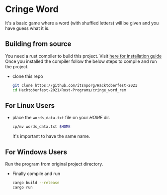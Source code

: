 # Cringe Word
It's a basic game where a word (with shuffled letters) will be given and you have guess what it is.

## Building from source
You need a rust compiler to build this project. Visit [here for installation guide](https://www.rust-lang.org/tools/install)
Once you installed the compiler follow the below steps to compile and run the project.

* clone this repo
    ```bash
    git clone https://github.com/itsnporg/Hacktoberfest-2021
    cd Hacktoberfest-2021/Rust-Programs/cringe_word_rem
    ```
## For Linux Users
* place the `words_data.txt` file on your _HOME_ dir.
    ```bash
    cp/mv words_data.txt $HOME
    ```
    It's important to have the same name.

## For Windows Users
Run the program from original project directory.

* Finally compile and run
    ```bash
    cargo build --release
    cargo run
    ```
